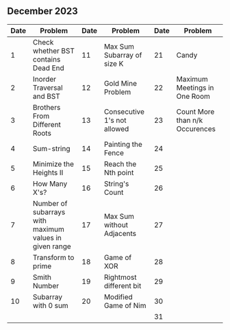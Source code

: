 ## December 2023

| Date | Problem                                                | Date | Problem                     | Date | Problem                        |
| ---- | ------------------------------------------------------ | ---- | --------------------------- | ---- | ------------------------------ |
| 1    | Check whether BST contains Dead End                    | 11   | Max Sum Subarray of size K  | 21   | Candy                          |
| 2    | Inorder Traversal and BST                              | 12   | Gold Mine Problem           | 22   | Maximum Meetings in One Room   |
| 3    | Brothers From Different Roots                          | 13   | Consecutive 1's not allowed | 23   | Count More than n/k Occurences |
| 4    | Sum-string                                             | 14   | Painting the Fence          | 24   |                                |
| 5    | Minimize the Heights II                                | 15   | Reach the Nth point         | 25   |                                |
| 6    | How Many X's?                                          | 16   | String's Count              | 26   |                                |
| 7    | Number of subarrays with maximum values in given range | 17   | Max Sum without Adjacents   | 27   |                                |
| 8    | Transform to prime                                     | 18   | Game of XOR                 | 28   |                                |
| 9    | Smith Number                                           | 19   | Rightmost different bit     | 29   |                                |
| 10   | Subarray with 0 sum                                    | 20   | Modified Game of Nim        | 30   |                                |
|      |                                                        |      |                             | 31   |                                |
